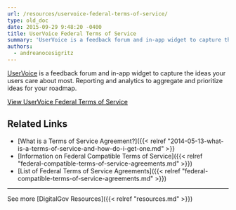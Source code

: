 ```yaml
---
url: /resources/uservoice-federal-terms-of-service/
type: old_doc
date: 2015-09-29 9:48:20 -0400
title: UserVoice Federal Terms of Service
summary: 'UserVoice is a feedback forum and in-app widget to capture the ideas your users care about most. Reporting and analytics to aggregate and prioritize ideas for your roadmap. View UserVoice Federal Terms of Service   Related Links What is a Terms of Service Agreement? Information on Federal Compatible Terms of Service List of Federal Terms of'
authors:
  - andreanocesigritz
---
```


[UserVoice](https://www.uservoice.com/) is a feedback forum and in-app widget to capture the ideas your users care about most. Reporting and analytics to aggregate and prioritize ideas for your roadmap.

<a class="button" style="color: #000000" href="https://www.uservoice.com/tos/federal/6">View UserVoice Federal Terms of Service</a>

 

## Related Links

  * [What is a Terms of Service Agreement?]({{< relref "2014-05-13-what-is-a-terms-of-service-and-how-do-i-get-one.md" >}}
  * [Information on Federal Compatible Terms of Service]({{< relref "federal-compatible-terms-of-service-agreements.md" >}})
  * [List of Federal Terms of Service Agreements]({{< relref "federal-compatible-terms-of-service-agreements.md" >}})

 

* * *

 

See more [DigitalGov Resources]({{< relref "resources.md" >}})